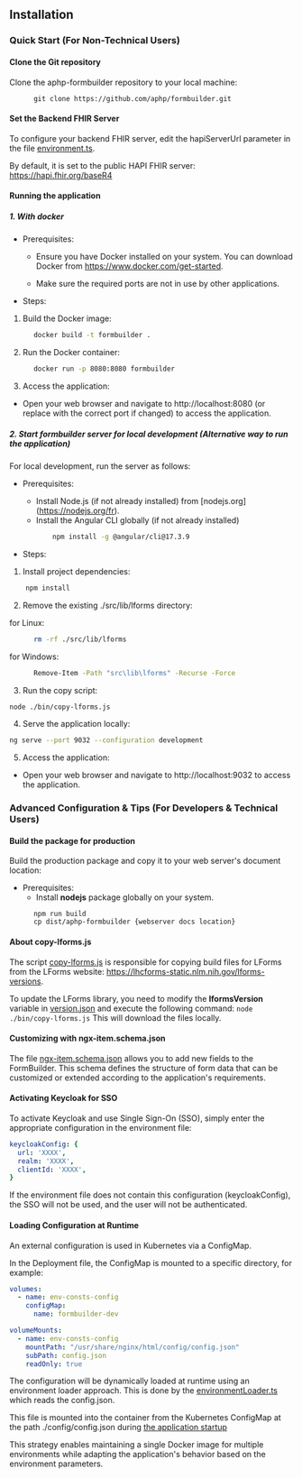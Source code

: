 ## Installation

### Quick Start (For Non-Technical Users)

#### Clone the Git repository

Clone the aphp-formbuilder repository to your local machine:

```
      git clone https://github.com/aphp/formbuilder.git
```

#### Set the Backend FHIR Server

To configure your backend FHIR server, edit the hapiServerUrl parameter in the file [environment.ts](src/environments/environment.ts).

By default, it is set to the public HAPI FHIR server: https://hapi.fhir.org/baseR4

#### Running the application

##### 1. With docker

+ Prerequisites:

  - Ensure you have Docker installed on your system. You can download Docker from https://www.docker.com/get-started.

  - Make sure the required ports are not in use by other applications.

+ Steps:

1. Build the Docker image:
```bash
      docker build -t formbuilder .
```
2. Run the Docker container:
```bash
      docker run -p 8080:8080 formbuilder
```
3. Access the application:
  - Open your web browser and navigate to http://localhost:8080 (or replace with the correct port if changed) to access the application.

##### 2. Start formbuilder server for local development (Alternative way to run the application)

For local development, run the server as follows:

+ Prerequisites:
  - Install Node.js (if not already installed) from [nodejs.org] (https://nodejs.org/fr).
  - Install the Angular CLI globally (if not already installed)
    ```bash
        npm install -g @angular/cli@17.3.9
    ```

+ Steps:

1. Install project dependencies:

```bash
    npm install
```

2. Remove the existing ./src/lib/lforms directory:

for Linux:

```bash
      rm -rf ./src/lib/lforms 
```

for Windows:

```bash
      Remove-Item -Path "src\lib\lforms" -Recurse -Force
```

3. Run the copy script:

```bash
node ./bin/copy-lforms.js
```

4. Serve the application locally:

```bash
ng serve --port 9032 --configuration development
```
5. Access the application:
- Open your web browser and navigate to http://localhost:9032 to access the application.
### Advanced Configuration & Tips (For Developers & Technical Users)

#### Build the package for production

Build the production package and copy it to your web server's document location:

+ Prerequisites:
  - Install **nodejs** package globally on your system.

```
      npm run build
      cp dist/aphp-formbuilder {webserver docs location}
```

#### About copy-lforms.js

The script [copy-lforms.js](bin/copy-lforms.js) is responsible for copying build files for LForms from the LForms website: https://lhcforms-static.nlm.nih.gov/lforms-versions.

To update the LForms library, you need to modify the  **lformsVersion**  variable in [version.json](src/assets/version.json) and execute the following command: `node ./bin/copy-lforms.js`
This will download the files locally.

#### Customizing with ngx-item.schema.json

The file [ngx-item.schema.json](src/assets/ngx-item.schema.json) allows you to add new fields to the FormBuilder.
This schema defines the structure of form data that can be customized or extended according to the application's requirements.

#### Activating Keycloak for SSO

To activate Keycloak and use Single Sign-On (SSO), simply enter the appropriate configuration in the environment file:

```yaml
keycloakConfig: {
  url: 'XXXX',
  realm: 'XXXX',
  clientId: 'XXXX',
}
```

If the environment file does not contain this configuration (keycloakConfig), the SSO will not be used, and the user will not be authenticated.

#### Loading Configuration at Runtime

An external configuration is used in Kubernetes via a ConfigMap.

In the Deployment file, the ConfigMap is mounted to a specific directory, for example:

```yaml
volumes:
  - name: env-consts-config
    configMap:
      name: formbuilder-dev

volumeMounts:
  - name: env-consts-config
    mountPath: "/usr/share/nginx/html/config/config.json"
    subPath: config.json
    readOnly: true
```

The configuration will be dynamically loaded at runtime using an environment loader approach. This is done by the [environmentLoader.ts](src/environments/environmentLoader.ts) which reads the config.json.

This file is mounted into the container from the Kubernetes ConfigMap at the path ./config/config.json during [the application startup](src/main.ts)

This strategy enables maintaining a single Docker image for multiple environments while adapting the application's behavior based on the environment parameters.
